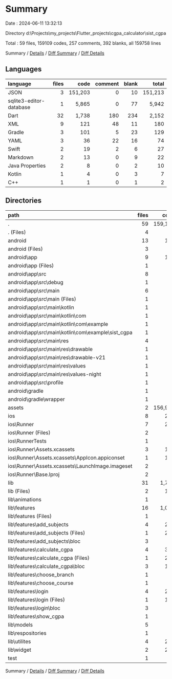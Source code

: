 # Summary

Date : 2024-06-11 13:32:13

Directory d:\\Projects\\my_projects\\Flutter_projects\\cgpa_calculator\\sist_cgpa

Total : 59 files,  159109 codes, 257 comments, 392 blanks, all 159758 lines

Summary / [Details](details.md) / [Diff Summary](diff.md) / [Diff Details](diff-details.md)

## Languages
| language | files | code | comment | blank | total |
| :--- | ---: | ---: | ---: | ---: | ---: |
| JSON | 3 | 151,203 | 0 | 10 | 151,213 |
| sqlite3-editor-database | 1 | 5,865 | 0 | 77 | 5,942 |
| Dart | 32 | 1,738 | 180 | 234 | 2,152 |
| XML | 9 | 121 | 48 | 11 | 180 |
| Gradle | 3 | 101 | 5 | 23 | 129 |
| YAML | 3 | 36 | 22 | 16 | 74 |
| Swift | 2 | 19 | 2 | 6 | 27 |
| Markdown | 2 | 13 | 0 | 9 | 22 |
| Java Properties | 2 | 8 | 0 | 2 | 10 |
| Kotlin | 1 | 4 | 0 | 3 | 7 |
| C++ | 1 | 1 | 0 | 1 | 2 |

## Directories
| path | files | code | comment | blank | total |
| :--- | ---: | ---: | ---: | ---: | ---: |
| . | 59 | 159,109 | 257 | 392 | 159,758 |
| . (Files) | 4 | 46 | 22 | 23 | 91 |
| android | 13 | 173 | 51 | 37 | 261 |
| android (Files) | 3 | 53 | 0 | 12 | 65 |
| android\\app | 9 | 115 | 51 | 24 | 190 |
| android\\app (Files) | 1 | 51 | 5 | 12 | 68 |
| android\\app\\src | 8 | 64 | 46 | 12 | 122 |
| android\\app\\src\\debug | 1 | 3 | 4 | 1 | 8 |
| android\\app\\src\\main | 6 | 58 | 38 | 10 | 106 |
| android\\app\\src\\main (Files) | 1 | 28 | 6 | 1 | 35 |
| android\\app\\src\\main\\kotlin | 1 | 4 | 0 | 3 | 7 |
| android\\app\\src\\main\\kotlin\\com | 1 | 4 | 0 | 3 | 7 |
| android\\app\\src\\main\\kotlin\\com\\example | 1 | 4 | 0 | 3 | 7 |
| android\\app\\src\\main\\kotlin\\com\\example\\sist_cgpa | 1 | 4 | 0 | 3 | 7 |
| android\\app\\src\\main\\res | 4 | 26 | 32 | 6 | 64 |
| android\\app\\src\\main\\res\\drawable | 1 | 4 | 7 | 2 | 13 |
| android\\app\\src\\main\\res\\drawable-v21 | 1 | 4 | 7 | 2 | 13 |
| android\\app\\src\\main\\res\\values | 1 | 9 | 9 | 1 | 19 |
| android\\app\\src\\main\\res\\values-night | 1 | 9 | 9 | 1 | 19 |
| android\\app\\src\\profile | 1 | 3 | 4 | 1 | 8 |
| android\\gradle | 1 | 5 | 0 | 1 | 6 |
| android\\gradle\\wrapper | 1 | 5 | 0 | 1 | 6 |
| assets | 2 | 156,923 | 0 | 85 | 157,008 |
| ios | 8 | 229 | 4 | 13 | 246 |
| ios\\Runner | 7 | 222 | 2 | 9 | 233 |
| ios\\Runner (Files) | 2 | 13 | 0 | 3 | 16 |
| ios\\RunnerTests | 1 | 7 | 2 | 4 | 13 |
| ios\\Runner\\Assets.xcassets | 3 | 148 | 0 | 4 | 152 |
| ios\\Runner\\Assets.xcassets\\AppIcon.appiconset | 1 | 122 | 0 | 1 | 123 |
| ios\\Runner\\Assets.xcassets\\LaunchImage.imageset | 2 | 26 | 0 | 3 | 29 |
| ios\\Runner\\Base.lproj | 2 | 61 | 2 | 2 | 65 |
| lib | 31 | 1,724 | 170 | 227 | 2,121 |
| lib (Files) | 2 | 119 | 2 | 10 | 131 |
| lib\\animations | 1 | 24 | 0 | 3 | 27 |
| lib\\features | 16 | 1,068 | 101 | 137 | 1,306 |
| lib\\features (Files) | 1 | 68 | 3 | 4 | 75 |
| lib\\features\\add_subjects | 4 | 240 | 13 | 29 | 282 |
| lib\\features\\add_subjects (Files) | 1 | 206 | 13 | 13 | 232 |
| lib\\features\\add_subjects\\bloc | 3 | 34 | 0 | 16 | 50 |
| lib\\features\\calculate_cgpa | 4 | 356 | 77 | 50 | 483 |
| lib\\features\\calculate_cgpa (Files) | 1 | 220 | 5 | 15 | 240 |
| lib\\features\\calculate_cgpa\\bloc | 3 | 136 | 72 | 35 | 243 |
| lib\\features\\choose_branch | 1 | 57 | 0 | 8 | 65 |
| lib\\features\\choose_course | 1 | 57 | 0 | 8 | 65 |
| lib\\features\\login | 4 | 270 | 8 | 35 | 313 |
| lib\\features\\login (Files) | 1 | 184 | 6 | 12 | 202 |
| lib\\features\\login\\bloc | 3 | 86 | 2 | 23 | 111 |
| lib\\features\\show_cgpa | 1 | 20 | 0 | 3 | 23 |
| lib\\models | 5 | 87 | 32 | 18 | 137 |
| lib\\respositories | 1 | 0 | 0 | 1 | 1 |
| lib\\utilites | 4 | 208 | 32 | 42 | 282 |
| lib\\widget | 2 | 218 | 3 | 16 | 237 |
| test | 1 | 14 | 10 | 7 | 31 |

Summary / [Details](details.md) / [Diff Summary](diff.md) / [Diff Details](diff-details.md)